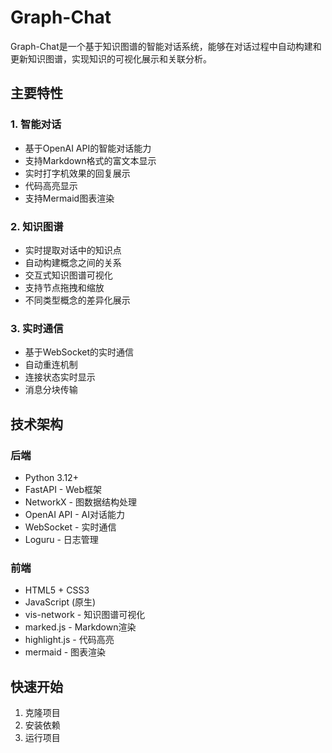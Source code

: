 # Graph-Chat

Graph-Chat是一个基于知识图谱的智能对话系统，能够在对话过程中自动构建和更新知识图谱，实现知识的可视化展示和关联分析。

## 主要特性

### 1. 智能对话
- 基于OpenAI API的智能对话能力
- 支持Markdown格式的富文本显示
- 实时打字机效果的回复展示
- 代码高亮显示
- 支持Mermaid图表渲染

### 2. 知识图谱
- 实时提取对话中的知识点
- 自动构建概念之间的关系
- 交互式知识图谱可视化
- 支持节点拖拽和缩放
- 不同类型概念的差异化展示

### 3. 实时通信
- 基于WebSocket的实时通信
- 自动重连机制
- 连接状态实时显示
- 消息分块传输

## 技术架构

### 后端
- Python 3.12+
- FastAPI - Web框架
- NetworkX - 图数据结构处理
- OpenAI API - AI对话能力
- WebSocket - 实时通信
- Loguru - 日志管理

### 前端
- HTML5 + CSS3
- JavaScript (原生)
- vis-network - 知识图谱可视化
- marked.js - Markdown渲染
- highlight.js - 代码高亮
- mermaid - 图表渲染

## 快速开始

1. 克隆项目
2. 安装依赖
3. 运行项目
